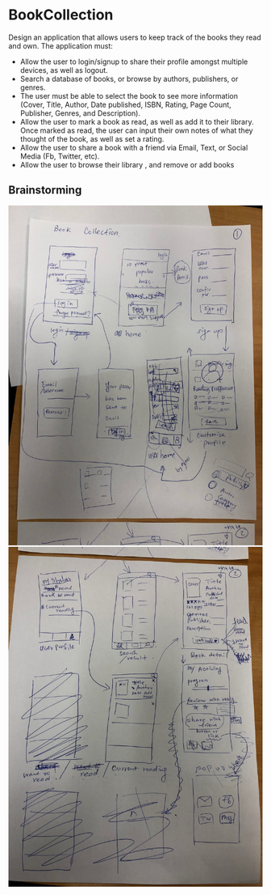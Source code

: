 # BookCollection

Design an application that allows users to keep track of the books they read and own.
The application must: 

- Allow the user to login/signup to share their profile amongst multiple devices, as well as logout.
- Search a database of books, or browse by authors, publishers, or genres.
- The user must be able to select the book to see more information (Cover, Title, Author, Date published, ISBN, Rating, Page Count, Publisher, Genres, and Description).
- Allow the user to mark a book as read, as well as add it to their library. Once marked as read, the user can input their own notes of what they thought of the book, as well as set a rating.
- Allow the user to share a book with a friend via Email, Text, or Social Media (Fb, Twitter, etc).
- Allow the user to browse their library , and remove or add books

## Brainstorming

![conceptImage](https://github.com/mgellakkis/SketchBookCollection/blob/master/images/1.JPG)
![conceptImage](https://github.com/mgellakkis/SketchBookCollection/blob/master/images/2.JPG)
